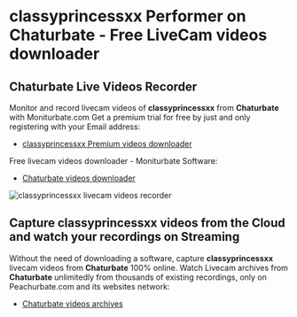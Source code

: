 # classyprincessxx Performer on Chaturbate - Free LiveCam videos downloader

## Chaturbate Live Videos Recorder

Monitor and record livecam videos of **classyprincessxx** from **Chaturbate** with Moniturbate.com
Get a premium trial for free by just and only registering with your Email address:
* [classyprincessxx Premium videos downloader](https://moniturbate.com/request-demo-licence-key.html)

Free livecam videos downloader - Moniturbate Software:
* [Chaturbate videos downloader](https://moniturbate.com/moniturbate-download-software.html)

![classyprincessxx livecam videos recorder](https://peachurnet.com/templates/moniturbate-software.png)


## Capture classyprincessxx videos from the Cloud and watch your recordings on Streaming

Without the need of downloading a software, capture **classyprincessxx** livecam videos from **Chaturbate** 100% online.
Watch Livecam archives from **Chaturbate** unlimitedly from thousands of existing recordings, only on Peachurbate.com and its websites network:
* [Chaturbate videos archives](https://peachurnet.com/)